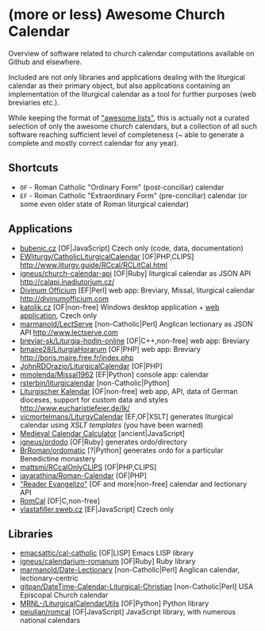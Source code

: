 # (more or less) Awesome Church Calendar

Overview of software related to church calendar computations
available on Github and elsewhere.

Included are not only libraries and applications dealing
with the liturgical calendar as their primary object,
but also applications containing an implementation of the liturgical
calendar as a tool for further purposes (web breviaries etc.).

While keeping the format of ["awesome lists"](https://github.com/sindresorhus/awesome),
this is actually not a curated selection of only the awesome
church calendars, but a collection of all such software
reaching sufficient level of completeness (~ able to generate
a complete and mostly correct calendar for any year).

## Shortcuts

* `OF` - Roman Catholic "Ordinary Form" (post-conciliar) calendar
* `EF` - Roman Catholic "Extraordinary Form" (pre-conciliar) calendar (or some even older state of Roman liturgical calendar)

## Applications

* [bubenic.cz](http://bubenic.cz/kalendar/) [OF|JavaScript] Czech only (code, data, documentation)
* [EWliturgy/CatholicLiturgicalCalendar](https://github.com/EWliturgy/CatholicLiturgicalCalendar)
  [OF|PHP,CLIPS]
  http://www.liturgy.guide/RCcal/RCLitCal.html
* [igneus/church-calendar-api](https://github.com/igneus/church-calendar-api)
  [OF|Ruby] liturgical calendar as JSON API
  http://calapi.inadiutorium.cz/
* [Divinum Officium](https://github.com/DivinumOfficium/divinum-officium)
  [EF|Perl] web app: Breviary, Missal, liturgical calendar
  http://divinumofficium.com
* [katolik.cz](http://www.katolik.cz/download/kalendar/informace.asp)
  [OF|non-free] Windows desktop application +
  [web application](http://kalendar.katolik.cz/), Czech only
* [marmanold/LectServe](https://github.com/marmanold/LectServe)
  [non-Catholic|Perl] Anglican lectionary as JSON API
  http://www.lectserve.com
* [breviar-sk/Liturgia-hodin-online](https://github.com/breviar-sk/Liturgia-hodin-online)
  [OF|C++,non-free] web app: Breviary
* [bmaire28/LiturgiaHorarum](https://github.com/bmaire28/LiturgiaHorarum)
  [OF|PHP] web app: Breviary
  http://boris.maire.free.fr/index.php
* [JohnRDOrazio/LiturgicalCalendar](https://github.com/JohnRDOrazio/LiturgicalCalendar)
  [OF|PHP]
* [mmolenda/Missal1962](https://github.com/mmolenda/Missal1962)
  [EF|Python] console app: calendar
* [rsterbin/liturgicalendar](https://github.com/rsterbin/liturgicalendar)
  [non-Catholic|Python]
* [Liturgischer Kalendar](http://www.eucharistiefeier.de/lk/)
  [OF|non-free] web app, API, data of German dioceses, support for custom data and styles
  http://www.eucharistiefeier.de/lk/
* [vicmortelmans/LiturgyCalendar](https://github.com/vicmortelmans/LiturgyCalendar)
  [EF,OF|XSLT] generates liturgical calendar using *XSLT templates* (you have been warned)
* [Medieval Calendar Calculator](https://www.wallandbinkley.com/mcc/)
  [ancient|JavaScript]
* [igneus/ordodo](https://github.com/igneus/ordodo)
  [OF|Ruby] generates ordo/directory
* [BrRoman/ordomatic](https://github.com/BrRoman/ordomatic)
  [?|Python] generates ordo for a particular Benedictine monastery
* [mattsmi/RCcalOnlyCLIPS](https://github.com/mattsmi/RCcalOnlyCLIPS)
  [OF|PHP,CLIPS]
* [jayarathina/Roman-Calendar](https://github.com/jayarathina/Roman-Calendar)
  [OF|PHP]
* ["Reader Evangelizo"](http://feed.evangelizo.org/v2/reader.php)
  [OF and more|non-free] calendar and lectionary API
* [RomCal](http://www.romcal.net/)
  [OF|C,non-free]
* [vlastafiller.sweb.cz](http://vlastafiller.sweb.cz/kalendar_tradice.html) [EF|JavaScript] Czech only

## Libraries

* [emacsattic/cal-catholic](https://github.com/emacsattic/cal-catholic)
  [OF|LISP] Emacs LISP library
* [igneus/calendarium-romanum](https://github.com/igneus/calendarium-romanum)
  [OF|Ruby] Ruby library
* [marmanold/Date-Lectionary](https://github.com/marmanold/Date-Lectionary)
  [non-Catholic|Perl] Anglican calendar, lectionary-centric
* [gitpan/DateTime-Calendar-Liturgical-Christian](https://github.com/gitpan/DateTime-Calendar-Liturgical-Christian)
  [non-Catholic|Perl] USA Episcopal Church calendar
* [MRNL-/LiturgicalCalendarUtils](https://github.com/MRNL-/LiturgicalCalendarUtils)
  [OF|Python] Python library
* [pejulian/romcal](https://github.com/pejulian/romcal)
  [OF|JavaScript] JavaScript library, with numerous national calendars
